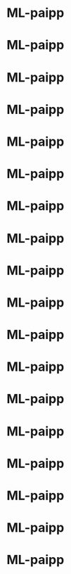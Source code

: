 # ML-paipp
# ML-paipp
# ML-paipp
# ML-paipp
# ML-paipp
# ML-paipp
# ML-paipp
# ML-paipp
# ML-paipp
# ML-paipp
# ML-paipp
# ML-paipp
# ML-paipp
# ML-paipp
# ML-paipp
# ML-paipp
# ML-paipp
# ML-paipp
